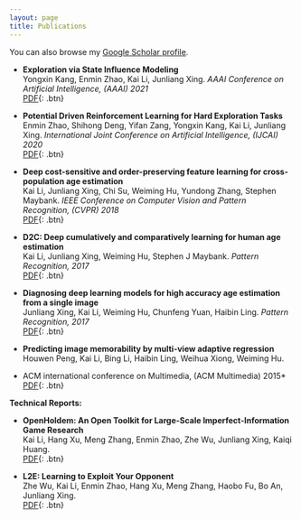 ```yaml
---
layout: page
title: Publications
---
```


You can also browse my <a href="https://scholar.google.com/citations?user=_cY_PXgAAAAJ&hl=en" target="_blank">Google Scholar profile</a>.
<br />


- **Exploration via State Influence Modeling**  
  Yongxin Kang, Enmin Zhao, Kai Li, Junliang Xing. 
  *AAAI Conference on Artificial Intelligence, (AAAI) 2021*  
  [PDF](https://?){: .btn}

- **Potential Driven Reinforcement Learning for Hard Exploration Tasks**  
Enmin Zhao, Shihong Deng, Yifan Zang, Yongxin Kang, Kai Li, Junliang Xing. 
*International Joint Conference on Artificial Intelligence, (IJCAI) 2020*  
[PDF](https://www.ijcai.org/Proceedings/2020/0290.pdf){: .btn}

- **Deep cost-sensitive and order-preserving feature learning for cross-population age estimation**  
Kai Li, Junliang Xing, Chi Su, Weiming Hu, Yundong Zhang, Stephen Maybank. 
*IEEE Conference on Computer Vision and Pattern Recognition, (CVPR) 2018*  
[PDF](https://openaccess.thecvf.com/content_cvpr_2018/papers/Li_Deep_Cost-Sensitive_and_CVPR_2018_paper.pdf){: .btn}

- **D2C: Deep cumulatively and comparatively learning for human age estimation**  
Kai Li, Junliang Xing, Weiming Hu, Stephen J Maybank. 
*Pattern Recognition, 2017*  
[PDF](/static/report/D2C.pdf){: .btn}

- **Diagnosing deep learning models for high accuracy age estimation from a single image**  
Junliang Xing, Kai Li, Weiming Hu, Chunfeng Yuan, Haibin Ling. 
*Pattern Recognition, 2017*  
[PDF](/static/report/Diagnosing.pdf){: .btn}

- **Predicting image memorability by multi-view adaptive regression**  
Houwen Peng, Kai Li, Bing Li, Haibin Ling, Weihua Xiong, Weiming Hu. 
* ACM international conference on Multimedia, (ACM Multimedia) 2015*  
[PDF](/static/report/MM15.pdf){: .btn}


**Technical Reports:**

- **OpenHoldem: An Open Toolkit for Large-Scale Imperfect-Information Game Research**  
Kai Li, Hang Xu, Meng Zhang, Enmin Zhao, Zhe Wu, Junliang Xing, Kaiqi Huang.   
[PDF](https://arxiv.org/pdf/2012.06168.pdf){: .btn}

- **L2E: Learning to Exploit Your Opponent**  
Zhe Wu, Kai Li, Enmin Zhao, Hang Xu, Meng Zhang, Haobo Fu, Bo An, Junliang Xing.   
[PDF](https://openreview.net/pdf?id=m4PC1eUknQG){: .btn}




<br /> 


